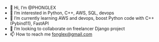- 👋 Hi, I’m @PHONGLEX
- 👀 I’m interested in Python, C++, AWS, SQL, devops
- 🌱 I’m currently learning AWS and devops, boost Python code with C++ (Pybind11), FastAPI
- 💞️ I’m looking to collaborate on freelancer Django project
- 📫 How to reach me fonglex@gmail.com

<!---
PHONGLEX/PHONGLEX is a ✨ special ✨ repository because its `README.md` (this file) appears on your GitHub profile.
You can click the Preview link to take a look at your changes.
--->
